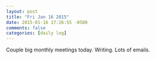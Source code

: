 ```yaml
---
layout: post
title: "Fri Jan 16 2015"
date: 2015-01-16 17:26:55 -0500
comments: false
categories: [daily log]
---
```


Couple big monthly meetings today. Writing. Lots of emails.
